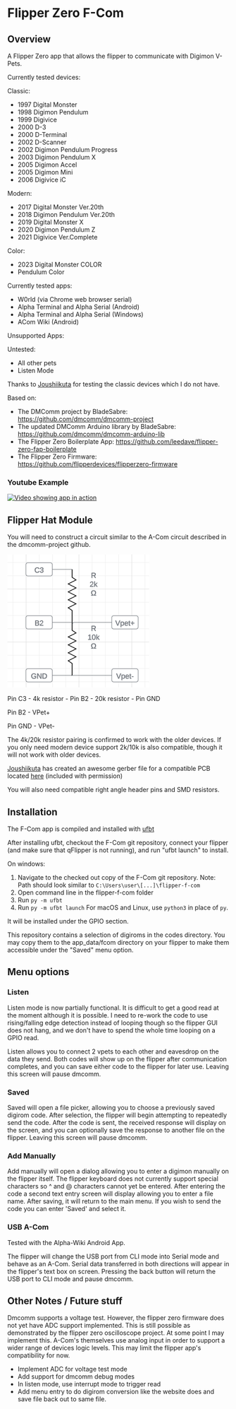
# Flipper Zero F-Com

## Overview

A Flipper Zero app that allows the flipper to communicate with Digimon V-Pets.

Currently tested devices:

Classic:
- 1997 Digital Monster
- 1998 Digimon Pendulum
- 1999 Digivice
- 2000 D-3
- 2000 D-Terminal
- 2002 D-Scanner
- 2002 Digimon Pendulum Progress
- 2003 Digimon Pendulum X
- 2005 Digimon Accel
- 2005 Digimon Mini
- 2006 Digivice iC

Modern:
- 2017 Digital Monster Ver.20th
- 2018 Digimon Pendulum Ver.20th
- 2019 Digital Monster X
- 2020 Digimon Pendulum Z
- 2021 Digivice Ver.Complete

Color:
- 2023 Digital Monster COLOR
- Pendulum Color

Currently tested apps:
- W0rld (via Chrome web browser serial)
- Alpha Terminal and Alpha Serial (Android)
- Alpha Terminal and Alpha Serial (Windows)
- ACom Wiki (Android)

Unsupported Apps:


Untested:
- All other pets
- Listen Mode

Thanks to [Joushiikuta](https://www.youtube.com/@joushiikuta) for testing the classic devices which I do not have.

Based on:
- The DMComm project by BladeSabre: https://github.com/dmcomm/dmcomm-project
- The updated DMComm Arduino library by BladeSabre: https://github.com/dmcomm/dmcomm-arduino-lib
- The Flipper Zero Boilerplate App: https://github.com/leedave/flipper-zero-fap-boilerplate
- The Flipper Zero Firmware: https://github.com/flipperdevices/flipperzero-firmware

### Youtube Example

[![Video showing app in action](https://img.youtube.com/vi/pggRzHnXlF4/0.jpg)](https://www.youtube.com/watch?v=pggRzHnXlF4)

## Flipper Hat Module

You will need to construct a circuit similar to the A-Com circuit described in the dmcomm-project github.

![Schematic](screenshots/flipper_vpet_circuit.png)

Pin C3 - 4k resistor - Pin B2 - 20k resistor - Pin GND

Pin B2 - VPet+

Pin GND - VPet-

The 4k/20k resistor pairing is confirmed to work with the older devices. If you only need modern device support 2k/10k is also compatible, though it will not work with older devices.

[Joushiikuta](https://www.youtube.com/@joushiikuta) has created an awesome gerber file for a compatible PCB located [here](pcb/20240225_FlipperZero_F-Com_PCB_Thickness_1.6mm_Gerber.zip) (included with permission)

You will also need compatible right angle header pins and SMD resistors.

## Installation

The F-Com app is compiled and installed with [ufbt](https://github.com/flipperdevices/flipperzero-ufbt)

After installing ufbt, checkout the F-Com git repository, connect your flipper (and make sure that qFlipper is not running), and run "ufbt launch" to install.

On windows: 
1. Navigate to the checked out copy of the F-Com git repository.
Note: Path should look similar to `C:\Users\user\[...]\flipper-f-com`
2. Open command line in the flipper-f-com folder
3. Run `py -m ufbt`
4. Run `py -m ufbt launch`
For macOS and Linux, use `python3` in place of `py`.

It will be installed under the GPIO section.

This repository contains a selection of digiroms in the codes directory. You may copy them to the app_data/fcom directory on your
flipper to make them accessible under the "Saved" menu option.

## Menu options

### Listen

Listen mode is now partially functional. It is difficult to get a good read at the moment although it is possible. I need to re-work the code to use rising/falling edge detection instead of looping though so the flipper GUI does not hang, and we don't have to spend the whole time looping on a GPIO read.

Listen allows you to connect 2 vpets to each other and eavesdrop on the data they send. Both codes will show up on the flipper after communication completes, and you can save either code to the flipper for later use. Leaving this screen will pause dmcomm.

### Saved

Saved will open a file picker, allowing you to choose a previously saved digirom code. After selection, the flipper will begin attempting to repeatedly send the code. After the code is sent, the received response will display on the screen, and you can optionally save the response to another file on the flipper. Leaving this screen will pause dmcomm.

### Add Manually

Add manually will open a dialog allowing you to enter a digimon manually on the flipper itself. The flipper keyboard does not currently support special characters so ^ and @ characters cannot yet be entered. After entering the code a second text entry screen will display allowing you to enter a file name. After saving, it will return to the main menu. If you wish to send the code you can enter 'Saved' and select it.

### USB A-Com

Tested with the Alpha-Wiki Android App.

The flipper will change the USB port from CLI mode into Serial mode and behave as an A-Com. Serial data transferred in both directions will appear in the flipper's text box on screen. Pressing the back button will return the USB port to CLI mode and pause dmcomm.

## Other Notes / Future stuff

Dmcomm supports a voltage test. However, the flipper zero firmware does not yet have ADC support implemented. This is still possible as demonstrated by the flipper zero oscilloscope project. At some point I may implement this. A-Com's themselves use analog input in order to support a wider range of devices logic levels. This may limit the flipper app's compatibility for now.

- Implement ADC for voltage test mode
- Add support for dmcomm debug modes
- In listen mode, use interrupt mode to trigger read
- Add menu entry to do digirom conversion like the website does and save file back out to same file.
